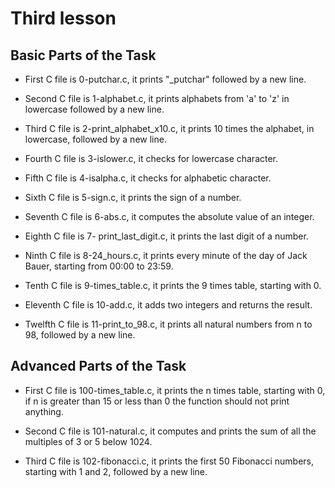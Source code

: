 # Third lesson

## Basic Parts of the Task

- First C file is 0-putchar.c, it prints "\_putchar" followed by a new line.

- Second C file is 1-alphabet.c, it prints alphabets from 'a' to 'z' in lowercase followed by a new line.

- Third C file is 2-print_alphabet_x10.c, it prints 10 times the alphabet, in lowercase, followed by a new line.

- Fourth C file is 3-islower.c, it checks for lowercase character.

- Fifth C file is 4-isalpha.c, it checks for alphabetic character.

- Sixth C file is 5-sign.c, it prints the sign of a number.

- Seventh C file is 6-abs.c, it computes the absolute value of an integer.

- Eighth C file is 7- print_last_digit.c, it prints the last digit of a number.

- Ninth C file is 8-24_hours.c, it prints every minute of the day of Jack Bauer, starting from 00:00 to 23:59.

- Tenth C file is 9-times_table.c, it prints the 9 times table, starting with 0.

- Eleventh C file is 10-add.c, it adds two integers and returns the result.

- Twelfth C file is 11-print_to_98.c, it prints all natural numbers from n to 98, followed by a new line.

## Advanced Parts of the Task

- First C file is 100-times_table.c, it prints the n times table, starting with 0, if n is greater than 15 or less than 0 the function should not print anything.

- Second C file is 101-natural.c, it computes and prints the sum of all the multiples of 3 or 5 below 1024.

- Third C file is 102-fibonacci.c, it prints the first 50 Fibonacci numbers, starting with 1 and 2, followed by a new line.
